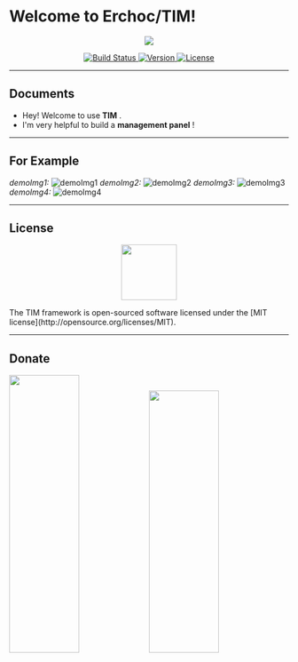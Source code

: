  Welcome to Erchoc/TIM!
=======================

<p align="center">
  <img src="http://ool6x4l46.bkt.clouddn.com/TIM/shields/TIM-logo.svg">
</p>
<p align="center">
  <a href="http://ool6x4l46.bkt.clouddn.com/TIM/shields/TIM-build-passing-brightgreen.svg">
    <img src="http://ool6x4l46.bkt.clouddn.com/TIM/shields/TIM-build-passing-brightgreen.svg" alt="Build Status">
  </a>
  <a href="http://ool6x4l46.bkt.clouddn.com/TIM/shields/TIM-version-v1.0.0-brightgreen.svg">
    <img src="http://ool6x4l46.bkt.clouddn.com/TIM/shields/TIM-version-v1.0.0-brightgreen.svg" alt="Version">
  </a>
  <a href="http://ool6x4l46.bkt.clouddn.com/TIM/shields/TIM-license-MIT-green.svg">
    <img src="http://ool6x4l46.bkt.clouddn.com/TIM/shields/TIM-license-MIT-green.svg" alt="License">
  </a>
</p>

----------

Documents
-------------

- Hey! Welcome to use **TIM** . 
- I'm very helpful to build a **management panel** ! 

----------

For Example
-------------

<p>
  <i>demoImg1:</i>
  <img src="http://ool6x4l46.bkt.clouddn.com/TIM/images/demoImg1.png" alt="demoImg1">
  <i>demoImg2:</i>
  <img src="http://ool6x4l46.bkt.clouddn.com/TIM/images/demoImg2.png" alt="demoImg2">
  <i>demoImg3:</i>
  <img src="http://ool6x4l46.bkt.clouddn.com/TIM/images/demoImg3.png" alt="demoImg3">
  <i>demoImg4:</i>
  <img src="http://ool6x4l46.bkt.clouddn.com/TIM/images/demoImg4.png" alt="demoImg4">
</p>

----------

License
-------------

<p align="center">
  <img height="100" src="https://ocw.mit.edu/images/apple-touch-icon.png">
</p>
The TIM framework is open-sourced software licensed under the [MIT license](http://opensource.org/licenses/MIT).

----------

Donate
-------------

<img width="50%" height="500" src="http://ool6x4l46.bkt.clouddn.com/about-me/wechat-pay.png"><img width="50%" height="472" src="http://ool6x4l46.bkt.clouddn.com/about-me/alipay-pay.png">
